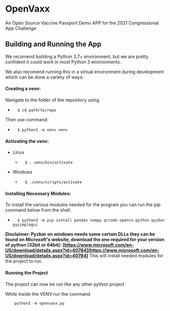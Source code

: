 # OpenVaxx
 An Open Source Vaccine Passport Demo APP for the 2021 Congressional App Challenge

## Building and Running the App 
We recomend building a Python 3.7+ environment, but we are pretty confident it could work in most Python 3 environments.

We also recomend running this in a virtual environment during development which can be done a variety of ways:

#### Creating a venv:

Navigate to the folder of the repository using 

-       $ cd path/to/repo

Then use command:

-       $ python3 -m venv venv

#### Activating the venv:

-   Linux
    -       $ . venv/bin/activate

- Windows
    -       $ ./venv/scripts/activate

#### Installing Necessary Modules:

To install the various modules needed for the program you can run the pip command below from the shell.

-       $ python3 -m pip install pandas numpy qrcode opencv-python pyzbar pysimplegui

**Disclaimer: Pyzbar on windows needs some certain DLLs they can be found on Microsoft's website, download the one required for your version of python (32bit or 64bit): [https://www.microsoft.com/en-US/download/details.aspx?id=40784](https://www.microsoft.com/en-US/download/details.aspx?id=40784)**
This will install needed modules for the project to run.

#### Running the Project

The project can now be run like any other python project

While inside the VENV run the command

        python3 -m openvaxx.py
